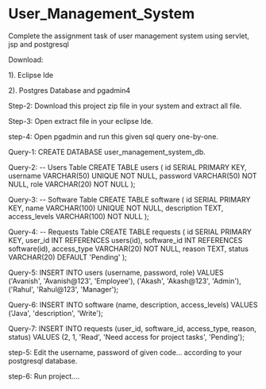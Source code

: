 # User_Management_System
Complete the assignment task of user management system using servlet, jsp and postgresql


Download: 

  1). Eclipse Ide
  
  2). Postgres Database and pgadmin4

Step-2: Download this project zip file in your system and extract all file.

Step-3: Open extract file in your eclipse Ide.

step-4: Open pgadmin and run this given sql query one-by-one.

   Query-1:
        CREATE DATABASE user_management_system_db.
   
   Query-2:
        -- Users Table
        CREATE TABLE users (
            id SERIAL PRIMARY KEY,
            username VARCHAR(50) UNIQUE NOT NULL,
            password VARCHAR(50) NOT NULL,
            role VARCHAR(20) NOT NULL
        );

  Query-3:
        -- Software Table
        CREATE TABLE software (
            id SERIAL PRIMARY KEY,
            name VARCHAR(100) UNIQUE NOT NULL,
            description TEXT,
            access_levels VARCHAR(100) NOT NULL
        );

  Query-4:
        -- Requests Table
        CREATE TABLE requests (
            id SERIAL PRIMARY KEY,
            user_id INT REFERENCES users(id),
            software_id INT REFERENCES software(id),
            access_type VARCHAR(20) NOT NULL,
            reason TEXT,
            status VARCHAR(20) DEFAULT 'Pending'
        );

  Query-5:
        INSERT INTO users (username, password, role) VALUES 
        ('Avanish', 'Avanish@123', 'Employee'),
        ('Akash', 'Akash@123', 'Admin'),
        ('Rahul', 'Rahul@123', 'Manager');

  Query-6:
        INSERT INTO software (name, description, access_levels) VALUES 
        ('Java', 'description', 'Write');

  Query-7:
        INSERT INTO requests (user_id, software_id, access_type, reason, status) VALUES 
        (2, 1, 'Read', 'Need access for project tasks', 'Pending');

step-5: Edit the username, password of given code... according to your postgresql database.

step-6: Run project....
